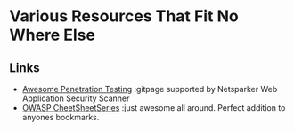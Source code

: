 # Various Resources That Fit No Where Else

## Links

* [Awesome Penetration Testing](https://github.com/enaqx/awesome-pentest/blob/master/README.md) :gitpage supported by Netsparker Web Application Security Scanner 
* [OWASP CheetSheetSeries](https://github.com/OWASP/CheatSheetSeries) :just awesome all around. Perfect addition to anyones bookmarks.
